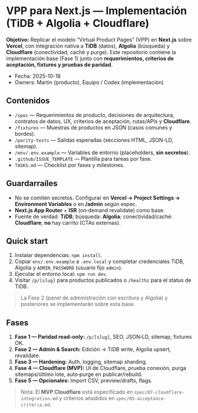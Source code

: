 # VPP para Next.js — Implementación (TiDB + Algolia + Cloudflare)

**Objetivo:** Replicar el modelo “Virtual Product Pages” (VPP) en **Next.js** sobre **Vercel**, con integración nativa a **TiDB** (datos), **Algolia** (búsqueda) y **Cloudflare** (conectividad, caché y purge).
Este repositorio contiene la implementación base (Fase 1) junto con **requerimientos, criterios de aceptación, fixtures y pruebas de paridad**.

- Fecha: 2025-10-18
- Owners: Martin (producto), Equipo / Codex (implementación)

## Contenidos
- `/spec` — Requerimientos de producto, decisiones de arquitectura, contratos de datos, UX, criterios de aceptación, rutas/APIs y **Cloudflare**.
- `/fixtures` — Muestras de productos en JSON (casos comunes y bordes).
- `/parity-tests` — Salidas esperadas (secciones HTML, JSON-LD, sitemap).
- `/env/.env.example` — Variables de entorno (placeholders, **sin secretos**).
- `.github/ISSUE_TEMPLATE` — Plantilla para tareas por fase.
- `TASKS.md` — Checklist por fases y milestones.

## Guardarraíles
- No se comiten secretos. Configurar en **Vercel → Project Settings → Environment Variables** o en **/admin** según espec.
- **Next.js App Router** + **ISR** (on‑demand revalidate) como base.
- Fuente de verdad: **TiDB**; búsqueda: **Algolia**; conectividad/caché: **Cloudflare**; **no** hay carrito (CTAs externas).

## Quick start

1. Instalar dependencias: `npm install`.
2. Copiar `env/.env.example` a `.env.local` y completar credenciales TiDB, Algolia y `ADMIN_PASSWORD` (usuario fijo `admin`).
3. Ejecutar el entorno local: `npm run dev`.
4. Visitar `/p/[slug]` para productos publicados o `/healthz` para el status de TiDB.

> La Fase 2 (panel de administración con escritura y Algolia) y posteriores se implementarán sobre esta base.

## Fases
1. **Fase 1 — Paridad read-only:** `/p/[slug]`, SEO, JSON‑LD, sitemap, fixtures OK.
2. **Fase 2 — Admin & Search:** Edición → TiDB write, Algolia upsert, revalidate.
3. **Fase 3 — Hardening:** Auth, logging, sitemap sharding.
4. **Fase 4 — Cloudflare (MVP):** UI de Cloudflare, prueba conexión, purga sitemaps/último lote, auto‑purge en publicar/rebuild.
5. **Fase 5 — Opcionales:** Import CSV, preview/drafts, flags.

> Nota: El **MVP Cloudflare** está especificado en `spec/07-cloudflare-integration.md` y criterios añadidos en `spec/05-acceptance-criteria.md`.
